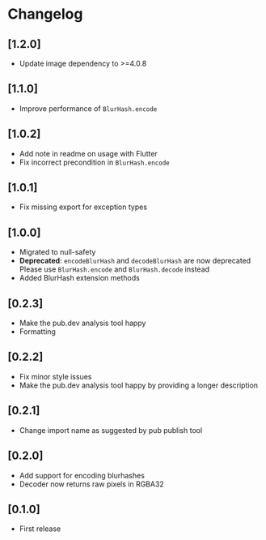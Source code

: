 # Changelog

## [1.2.0]

* Update image dependency to >=4.0.8

## [1.1.0]

* Improve performance of `BlurHash.encode`

## [1.0.2]

* Add note in readme on usage with Flutter
* Fix incorrect precondition in `BlurHash.encode`

## [1.0.1]

* Fix missing export for exception types

## [1.0.0]

* Migrated to null-safety
* **Deprecated**: `encodeBlurHash` and `decodeBlurHash` are now deprecated
  Please use `BlurHash.encode` and `BlurHash.decode` instead
* Added BlurHash extension methods

## [0.2.3]

* Make the pub.dev analysis tool happy
* Formatting

## [0.2.2]

* Fix minor style issues
* Make the pub.dev analysis tool happy by providing a longer description

## [0.2.1]

* Change import name as suggested by pub publish tool

## [0.2.0]

* Add support for encoding blurhashes
* Decoder now returns raw pixels in RGBA32

## [0.1.0]

* First release
